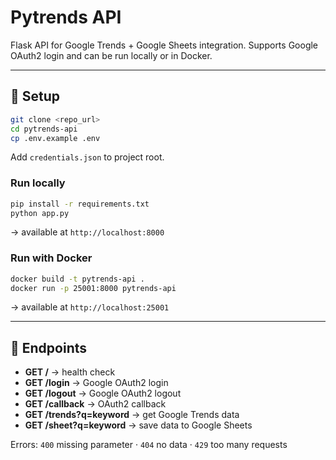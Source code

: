 # Pytrends API

Flask API for Google Trends + Google Sheets integration.
Supports Google OAuth2 login and can be run locally or in Docker.

---

## 🚀 Setup

```bash
git clone <repo_url>
cd pytrends-api
cp .env.example .env
```

Add `credentials.json` to project root.

### Run locally

```bash
pip install -r requirements.txt
python app.py
```

→ available at `http://localhost:8000`

### Run with Docker

```bash
docker build -t pytrends-api .
docker run -p 25001:8000 pytrends-api
```

→ available at `http://localhost:25001`

---

## 🔗 Endpoints

* **GET /** → health check
* **GET /login** → Google OAuth2 login
* **GET /logout** → Google OAuth2 logout
* **GET /callback** → OAuth2 callback
* **GET /trends?q=keyword** → get Google Trends data
* **GET /sheet?q=keyword** → save data to Google Sheets

Errors:
`400` missing parameter · `404` no data · `429` too many requests

